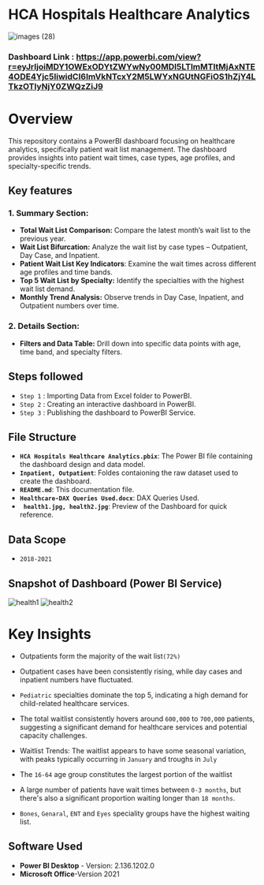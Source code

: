 # HCA Hospitals Healthcare Analytics
![images (28)](https://github.com/user-attachments/assets/25afea0a-39ca-4aa6-b616-adc773baecf3)


### Dashboard Link : https://app.powerbi.com/view?r=eyJrIjoiMDY1OWExODYtZWYwNy00MDI5LTlmMTItMjAxNTE4ODE4Yjc5IiwidCI6ImVkNTcxY2M5LWYxNGUtNGFiOS1hZjY4LTkzOTIyNjY0ZWQzZiJ9
# Overview
This repository contains a PowerBI dashboard focusing on healthcare analytics, specifically patient wait list management. The dashboard provides insights into patient wait times, case types, age profiles, and specialty-specific trends.

## Key features

### 1. Summary Section:

- **Total Wait List Comparison:** Compare the latest month’s wait list to the previous year.
- **Wait List Bifurcation:** Analyze the wait list by case types – Outpatient, Day Case, and Inpatient.
- **Patient Wait List Key Indicators**: Examine the wait times across different age profiles and time bands.
- **Top 5 Wait List by Specialty:** Identify the specialties with the highest wait list demand.
- **Monthly Trend Analysis:** Observe trends in Day Case, Inpatient, and Outpatient numbers over time.

### 2. Details Section:

- **Filters and Data Table:** Drill down into specific data points with age, time band, and specialty filters.




## Steps followed 

- `Step 1` : Importing Data from Excel folder to PowerBI.
- `Step 2` : Creating an interactive dashboard in PowerBI.
- `Step 3` : Publishing the dashboard to PowerBI Service.

## File Structure

- **`HCA Hospitals Healthcare Analytics.pbix`**: The Power BI file containing the dashboard design and data model.
- **`Inpatient, Outpatient`**: Foldes contaioning the raw dataset used to create the dashboard.
- **`README.md`**: This documentation file.
- **`Healthcare-DAX Queries Used.docx`**: DAX Queries Used.
- **` health1.jpg, health2.jpg`**: Preview of the Dashboard for quick reference.
## Data Scope
- `2018-2021`


## Snapshot of Dashboard (Power BI Service)
![health1](https://github.com/user-attachments/assets/4fe8b774-2de4-4b51-9379-a15cd59866e4)
![health2](https://github.com/user-attachments/assets/41fa7a23-8134-4a03-9d55-ca3602c4b447)
 


# Key Insights

-  Outpatients form the majority of the wait list`(72%)`
-  Outpatient cases have been consistently rising, while day cases and inpatient numbers have fluctuated.
-  `Pediatric` specialties dominate the top 5, indicating a high demand for child-related healthcare services.

-  The total waitlist consistently hovers around `600,000` to `700,000` patients, suggesting a significant demand for healthcare services and potential capacity challenges.
-  Waitlist Trends: The waitlist appears to have some seasonal variation, with peaks typically occurring in `January` and troughs in `July`
-  The `16-64` age group constitutes the largest portion of the waitlist
-  A large number of patients have wait times between `0-3 months`, but there's also a significant proportion waiting longer than `18 months`.

-  `Bones`, `Genaral`, `ENT` and `Eyes` speciality groups have the highest waiting list.


## Software Used

- **Power BI Desktop** - Version: 2.136.1202.0 
- **Microsoft Office**-Version 2021



